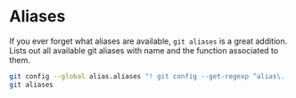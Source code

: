 # Aliases

If you ever forget what aliases are available, `git aliases` is a great addition. Lists out all available git aliases with name and the function associated to them.

```bash
git config --global alias.aliases "! git config --get-regexp ^alias\. | sed -e s/^alias\.// -e s/\ /\ =\ /"
git aliases
```